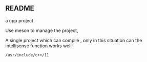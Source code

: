 ## README

a cpp project

Use meson to manage the project,

A single project which can compile , only in this situation can the intellisense function works well! 

```
/usr/include/c++/11


```


